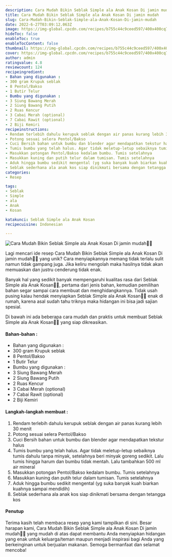 ```yaml
---
description: Cara Mudah Bikin Seblak Simple ala Anak Kosan Di jamin mudah"
title: Cara Mudah Bikin Seblak Simple ala Anak Kosan Di jamin mudah
slug: Cara-Mudah-Bikin-Seblak-Simple-ala-Anak-Kosan-Di-jamin-mudah
date: 2022-6-27T03:09:12.063Z
image: https://img-global.cpcdn.com/recipes/b755c44c9ceed597/400x400cq70/photo.jpg
hideToc: false
enableToc: true
enableTocContent: false
thumbnail: https://img-global.cpcdn.com/recipes/b755c44c9ceed597/400x400cq70/photo.jpg
cover: https://img-global.cpcdn.com/recipes/b755c44c9ceed597/400x400cq70/photo.jpg
author: admin
ratingvalue: 4.8
reviewcount: 124
recipeingredient:
- Bahan yang digunakan :
- 300 gram Krupuk seblak
- 8 Pentol/Bakso
- 1 Butir Telur
- Bumbu yang digunakan :
- 3 Siung Bawang Merah
- 2 Siung Bawang Putih
- 2 Ruas Kencur
- 3 Cabai Merah (optional)
- 7 Cabai Rawit (optional)
- 2 Biji Kemiri
recipeinstructions:
- Rendam terlebih dahulu kerupuk seblak dengan air panas kurang lebih 30 menit
- Potong sesuai selera Pentol/Bakso
- Cuci Bersih bahan untuk bumbu dan blender agar mendapatkan tekstur halus
- Tumis bumbu yang telah halus. Agar tidak meletup-letup sebaiknya tumis dahulu tanpa minyak, setelahnya beri minyak goreng sedikit. Lalu tumis hingga harum dan bumbu tidak mentah. Lalu tambahkan 500 ml air mineral
- Masukkan potongan Pentol/Bakso kedalam bumbu. Tumis setelahnya
- Masukkan kuning dan putih telur dalam tumisan. Tumis setelahnya
- Aduk hingga bumbu sedikit mengental (yg suka banyak kuah biarkan kuahnya sampai mendidih)
- Seblak sederhana ala anak kos siap dinikmati bersama dengan tetangga kos
categories:
- Resep

tags:
- Seblak
- Simple
- ala
- Anak
- Kosan

katakunci: Seblak Simple ala Anak Kosan
recipecuisine: Indonesian

---
```


![Cara Mudah Bikin Seblak Simple ala Anak Kosan Di jamin mudah👩‍🍳](https://img-global.cpcdn.com/recipes/b755c44c9ceed597/400x400cq70/photo.jpg)

Lagi mencari ide resep Cara Mudah Bikin Seblak Simple ala Anak Kosan Di jamin mudah👩‍🍳 yang unik? Cara menyiapkannya memang tidak terlalu sulit namun tidak gampang juga. Jika keliru mengolah maka hasilnya tidak akan memuaskan dan justru cenderung tidak enak.

Banyak hal yang sedikit banyak mempengaruhi kualitas rasa dari Seblak Simple ala Anak Kosan👩‍🍳, pertama dari jenis bahan, kemudian pemilihan bahan segar sampai cara membuat dan menghidangkannya. Tidak usah pusing kalau hendak menyiapkan Seblak Simple ala Anak Kosan👩‍🍳 enak di rumah, karena asal sudah tahu triknya maka hidangan ini bisa jadi sajian spesial.

Di bawah ini ada beberapa cara mudah dan praktis untuk membuat Seblak Simple ala Anak Kosan👩‍🍳 yang siap dikreasikan.

<!--inarticleads1-->

#### Bahan-bahan :

- Bahan yang digunakan :
- 300 gram Krupuk seblak
- 8 Pentol/Bakso
- 1 Butir Telur
- Bumbu yang digunakan :
- 3 Siung Bawang Merah
- 2 Siung Bawang Putih
- 2 Ruas Kencur
- 3 Cabai Merah (optional)
- 7 Cabai Rawit (optional)
- 2 Biji Kemiri

<!--inarticleads2-->

#### Langkah-langkah membuat :

1. Rendam terlebih dahulu kerupuk seblak dengan air panas kurang lebih 30 menit
1. Potong sesuai selera Pentol/Bakso
1. Cuci Bersih bahan untuk bumbu dan blender agar mendapatkan tekstur halus
1. Tumis bumbu yang telah halus. Agar tidak meletup-letup sebaiknya tumis dahulu tanpa minyak, setelahnya beri minyak goreng sedikit. Lalu tumis hingga harum dan bumbu tidak mentah. Lalu tambahkan 500 ml air mineral
1. Masukkan potongan Pentol/Bakso kedalam bumbu. Tumis setelahnya
1. Masukkan kuning dan putih telur dalam tumisan. Tumis setelahnya
1. Aduk hingga bumbu sedikit mengental (yg suka banyak kuah biarkan kuahnya sampai mendidih)
1. Seblak sederhana ala anak kos siap dinikmati bersama dengan tetangga kos

#### Penutup

Terima kasih telah membaca resep yang kami tampilkan di sini. Besar harapan kami, Cara Mudah Bikin Seblak Simple ala Anak Kosan Di jamin mudah👩‍🍳 yang mudah di atas dapat membantu Anda menyiapkan hidangan yang enak untuk keluarga/teman maupun menjadi inspirasi bagi Anda yang berkeinginan untuk berjualan makanan. Semoga bermanfaat dan selamat mencoba!
